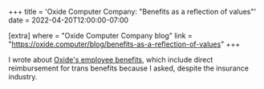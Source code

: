 +++
title = 'Oxide Computer Company: "Benefits as a reflection of values"'
date = 2022-04-20T12:00:00-07:00

[extra]
where = "Oxide Computer Company blog"
link = "https://oxide.computer/blog/benefits-as-a-reflection-of-values"
+++

I wrote about [Oxide's employee benefits](https://oxide.computer/blog/benefits-as-a-reflection-of-values), which include direct reimbursement for trans benefits because I asked, despite the insurance industry.
